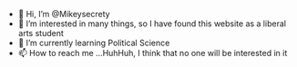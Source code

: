 - 👋 Hi, I’m @Mikeysecrety
- 👀 I’m interested in many things, so I have found this website as a liberal arts student
- 🌱 I’m currently learning Political Science
- 📫 How to reach me ...HuhHuh, I think that no one will be interested in it

<!---
Mikeysecrety/Mikeysecrety is a ✨ special ✨ repository because its `README.md` (this file) appears on your GitHub profile.
You can click the Preview link to take a look at your changes.
--->
